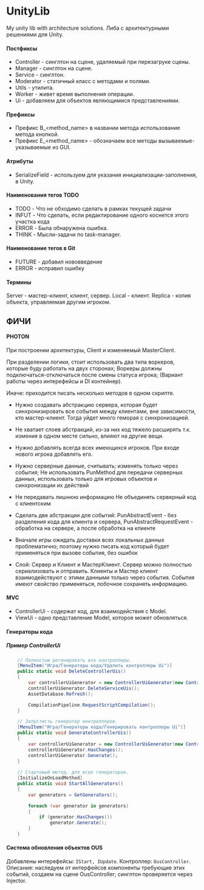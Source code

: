 # UnityLib
My unity lib with architecture solutions. 
Либа с архитектурными решениями для Unity. 


#### Постфиксы
- Controller - синглтон на сцене, удаляемый при перезагруке сцены.
- Manager - синглтон на сцене.
- Service - синглтон.
- Moderator - статичный класс с методами и полями.
- Utils - утилита.
- Worker - живет время выполнения операции.
- Ui - добавляем для объектов являющимися представлениями.

#### Префиксы
- Префикс B_<method_name> в названии метода использование метода кнопкой.
- Префикс E_<method_name> - обозначаем все методы вызываемые-указываемые из GUI.

#### Атрибуты
- SerializeField - используем для указания инициализации-заполнения, в Unity.

#### Наименования тегов TODO
* TODO - Что не обходимо сделать в рамках текущей задачи
* INFUT - Что сделать, если редактирование одного коснется этого участка кода
* ERROR - Была обнаружена ошибка.
* THINK - Мысли-задачи по task-manager.

#### Наименование тегов в Git
- FUTURE - добавил нововведение
- ERROR - исправил ошибку

#### Термины
Server - мастер-клиент, клиент, сервер.
Local - клиент.
Replica - копия объекта, управляемая другим игроком.

## ФИЧИ

#### PHOTON
При построении архитектуры, Client и изменяемый MasterClient.

При разделении логики, стоит использовать два типа воркеров, которые буду работать на двух сторонах;
Воркеры должны подключаться-отключаться после смены статуса игрока;
(Вариант работы через интерефейсы и DI контейнер).

Иначе: приходится писать несколько методов в одном скрипте.

* Нужно создавать абстракцию сервера, которая будет синхронизировать все события между клиентами,
вне зависимости, кто мастер-клиент. Тогда уйдет много геморая с синхронизацией.

* Не хватает слоев абстракций, из-за них код тяжело расширять т.к. измения в одном месте сильно, влияют на другие вещи.

* Нужно добавлять всегда всех имеющихся игроков.
  При входе нового игрока добавлять его. 

* Нужно серверные данные, считывать;
  изменять только через события;
  Не использовать PunMethod для передачи серверных данных, использовать только для игровых объектов и синхронизации их действий 

* Не передавать лишнюю информацию
  Не объединять серверный код с клиентским 

* Сделать две абстракции для событий: PunAbstractEvent - без разделения кода для клиента и сервера, 
  PunAbstractRequestEvent - обработка на сервере, а после обработка на клиенте 
* Вначале игры ожидать доставки всех локальных данных проблематично; поэтому нужно 
  писать код который будет применяться при вызове события, без ошибок

* Слой: Сервер и Клиент и МастерКлиент.
  Сервер можно полностью сериализовать и отправить.
  Клиенты и Мастер клиент взаимодействуют с этими данными только через события.
  События имеют свойство применяться, побочное сохранять информацию.

#### MVC
+ ControllerUi - содержат код, для взаимодействия с Model.
+ ViewUi - одно представление Model, которое может обновляться.

#### Генераторы кода

##### Пример ControllerUi

``` C#
    // Полностью регенировать все контроллеры.
    [MenuItem("Игра/Генераторы кода/Удалить контроллеры Ui")]
    public static void DeleteControllerUis()
    {
        var controllerUiGenerator = new ControllerUiGenerator(new ControllerUiData());
        controllerUiGenerator.DeleteServiceUis();
        AssetDatabase.Refresh();

        CompilationPipeline.RequestScriptCompilation();
    }

    // Запустисть генератор контроллеров.
    [MenuItem("Игра/Генераторы кода/Генерировать контроллеры Ui")]
    public static void GenerateControllerUis()
    {
        var controllerUiGenerator = new ControllerUiGenerator(new ControllerUiData());
        controllerUiGenerator.HasChanges();
        controllerUiGenerator.Generate();
    }
    
    // Стартовый метод, для всех генераторов.
    [InitializeOnLoadMethod]
    public static void StartAllGenerators()
    {
        var generators = GetGenerators();

        foreach (var generator in generators)
        {
            if (generator.HasChanges())
                generator.Generate();
        }
    }
```

#### Система обновления объектов OUS

Добавлены интерефейсы: ```IStart, IUpdate```.
Контроллер: ```OusController```.
Описание: наследуем от интерфейсов компоненты требующие этих событий, создаем на сцене OusController; синглтон проверяется через Injector.

